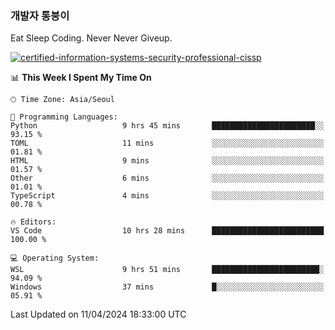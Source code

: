 ### 개발자 통붕이
Eat Sleep Coding.
Never Never Giveup.

[![certified-information-systems-security-professional-cissp](https://user-images.githubusercontent.com/44606727/157613689-acd84ec6-5f8f-4e79-89d9-a8d51f033634.png)](https://www.credly.com/badges/f394a010-85a0-450b-9136-8043af01d71c/public_url)

<!--START_SECTION:waka-->
📊 **This Week I Spent My Time On** 

```text
🕑︎ Time Zone: Asia/Seoul

💬 Programming Languages: 
Python                   9 hrs 45 mins       ███████████████████████░░   93.15 % 
TOML                     11 mins             ░░░░░░░░░░░░░░░░░░░░░░░░░   01.81 % 
HTML                     9 mins              ░░░░░░░░░░░░░░░░░░░░░░░░░   01.57 % 
Other                    6 mins              ░░░░░░░░░░░░░░░░░░░░░░░░░   01.01 % 
TypeScript               4 mins              ░░░░░░░░░░░░░░░░░░░░░░░░░   00.78 % 

🔥 Editors: 
VS Code                  10 hrs 28 mins      █████████████████████████   100.00 % 

💻 Operating System: 
WSL                      9 hrs 51 mins       ████████████████████████░   94.09 % 
Windows                  37 mins             █░░░░░░░░░░░░░░░░░░░░░░░░   05.91 % 
```


 Last Updated on 11/04/2024 18:33:00 UTC
<!--END_SECTION:waka-->
